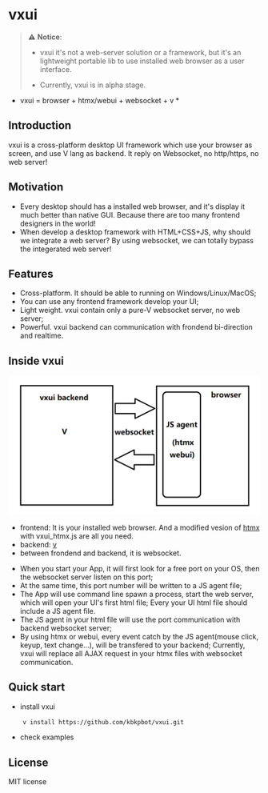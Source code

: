 # vxui

> :warning: **Notice**:
>
>
> * vxui it's not a web-server solution or a framework, but it's an lightweight portable lib to use installed web browser as a user interface.
>
> * Currently, vxui is in alpha stage.


* vxui = browser + htmx/webui + websocket + v *

## Introduction

vxui is a cross-platform desktop UI framework which use your browser as screen, and use V lang as backend. It reply on Websocket, no http/https, no web server!

## Motivation

* Every desktop should has a installed web browser, and it's display it much better than native GUI. Because there are too many frontend designers in the world!
* When develop a desktop framework with HTML+CSS+JS, why should we integrate a web server? By using websocket, we can totally bypass the integerated web server!

## Features

* Cross-platform. It should be able to running on Windows/Linux/MacOS;
* You can use any frontend framework develop your UI;
* Light weight. vxui contain only a pure-V websocket server, no web server;
* Powerful. vxui backend can communication with frondend bi-direction and realtime. 

## Inside vxui

![vxui](vxui.png)

* frontend: It is your installed web browser. And a modified vesion of [htmx](https://htmx.org) with vxui_htmx.js are all you need.
* backend: [v](https://github.com/vlang/v)
* between frondend and backend, it is websocket.

- When you start your App, it will first look for a free port on your OS, then the websocket server listen on this port;
- At the same time, this port number will be written to a JS agent file;
- The App will use command line spawn a process, start the web server, which will open your UI's first html file;
  Every your UI html file should include a JS agent file.
- The JS agent in your html file will use the port communication with backend websocket server;
- By using htmx or webui, every event catch by the JS agent(mouse click, keyup, text change...), will be transfered to your backend;
  Currently, vxui will replace all AJAX request in your htmx files with websocket communication.


## Quick start

* install vxui
```sh
	v install https://github.com/kbkpbot/vxui.git
```
* check examples

## License

MIT license
